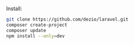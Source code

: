 Install:

```bash
git clone https://github.com/dezio/laravel.git
composer create-project
composer update
npm install --only=dev
```
